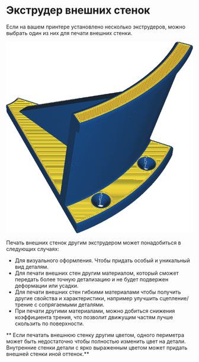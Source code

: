 Экструдер внешних стенок
====
Если на вашем принтере установлено несколько экструдеров, можно выбрать один из них для печати внешних стенки.

![Наружная стена напечатана синим цветом, остальные желтым](../../../articles/images/wall_0_extruder_nr.png)

Печать внешних стенок другим экструдером может понадобиться в следующих случаях:
* Для визуального оформления. Чтобы придать особый и уникальный вид деталям.
* Для печати внешних стен другим материалом, который сможет передать более точную детализацию и не будет подвержен деформации или усадки.
* Для печати внешних стен гибкими материалами чтобы получить другие свойства и характеристики, например улучшить сцепление/трение с сопрягаемыми деталями.
* При печати другими материалами, можно добиться снижения коэффициента трения, что позволит движущим частям лучше скользить по поверхности.

** Если печатать внешнюю стенку другим цветом, одного периметра может быть недостаточно чтобы полностью изменить цвет на детали. Внутренние стенки детали с ярко выраженным цветом может придать внешней стенки иной оттенок.**